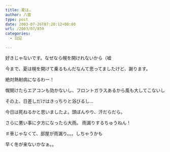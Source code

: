 ```yaml
---
title: 夏は…
author: 八雲
type: post
date: 2003-07-26T07:20:12+00:00
url: /2003/07/859
categories:
  - 日記

---
```

好きじゃないです。なぜなら幌を開けれないから（嘘
  
今まで、夏は幌を開けて乗るもんだなんて思ってましたけど、謝ります。
  
絶対熱射病になるわー！
  
幌開けたらエアコンも効かないし、フロントガラスあるから風も大してこないし
  
その上、日差しだけはきっちりと浴びるし…
  
今日は死ねるかと思いましたよ。頭ぼんやり、汗だらだら。
  
さらに悪い事に夕方になったら大雨。 雨漏りするちゅうねん！
  
＃車じゃなくて、部屋が雨漏り。。。しちゃうかも

早く冬が来ないかなぁ。。